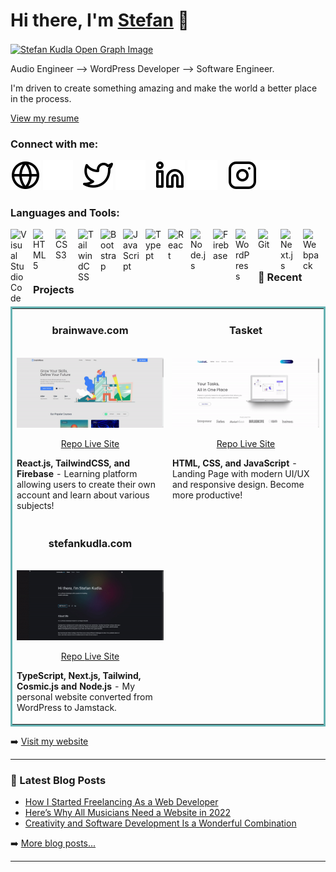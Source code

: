 # Hi there, I'm [Stefan][website] 👋

<a href="https://stefankudla.com/" target="_blank">
  <img align="center" src="https://imgix.cosmicjs.com/aa17b160-d149-11ec-9f12-9bd712c1ee68-stefankudlagithubbanner.png" alt="Stefan Kudla Open Graph Image" />
</a>

Audio Engineer --> WordPress Developer --> Software Engineer.

I'm driven to create something amazing and make the world a better place in the process.

[View my resume](https://imgix.cosmicjs.com/cc2a92d0-d14a-11ec-9f12-9bd712c1ee68-StefanKudlaResume.pdf)

### Connect with me:

[![website](./img/globe-light.svg)](https://stefankudla.com#gh-light-mode-only)
[![website](./img/globe-dark.svg)](https://stefankudla.com#gh-dark-mode-only)
&nbsp;&nbsp;
[![website](./img/twitter-light.svg)](https://twitter.com/stefankudla#gh-light-mode-only)
[![website](./img/twitter-dark.svg)](https://twitter.com/stefankudla#gh-dark-mode-only)
&nbsp;&nbsp;
[![website](./img/linkedin-light.svg)](https://linkedin.com/in/stefankudla#gh-light-mode-only)
[![website](./img/linkedin-dark.svg)](https://linkedin.com/in/stefankudla#gh-dark-mode-only)
&nbsp;&nbsp;
[![website](./img/instagram-light.svg)](https://instagram.com/stefankudla#gh-light-mode-only)
[![website](./img/instagram-dark.svg)](https://instagram.com/stefankudla#gh-dark-mode-only)

### Languages and Tools:

<img align="left" alt="Visual Studio Code" width="26px" src="https://cdn.jsdelivr.net/gh/devicons/devicon/icons/vscode/vscode-original.svg" style="padding-right:10px;" />
<img align="left" alt="HTML5" width="26px" src="https://cdn.jsdelivr.net/gh/devicons/devicon/icons/html5/html5-original.svg" style="padding-right:10px;" />
<img align="left" alt="CSS3" width="26px" src="https://cdn.jsdelivr.net/gh/devicons/devicon/icons/css3/css3-original.svg" style="padding-right:10px;" />
<img align="left" alt="TailwindCSS" width="26px" src="https://cdn.jsdelivr.net/gh/devicons/devicon/icons/tailwindcss/tailwindcss-plain.svg" style="padding-right:10px;" />
<img align="left" alt="Bootstrap" width="26px" src="https://cdn.jsdelivr.net/gh/devicons/devicon/icons/bootstrap/bootstrap-plain.svg" style="padding-right:10px;" />
<img align="left" alt="JavaScript" width="26px" src="https://cdn.jsdelivr.net/gh/devicons/devicon/icons/javascript/javascript-original.svg" style="padding-right:10px;" />
<img align="left" alt="Typept" width="26px" src="https://cdn.jsdelivr.net/gh/devicons/devicon/icons/typescript/typescript-plain.svg" style="padding-right:10px;" />
<img align="left" alt="React" width="26px" src="https://cdn.jsdelivr.net/gh/devicons/devicon/icons/react/react-original.svg" style="padding-right:10px;" />
<img align="left" alt="Node.js" width="26px" src="https://cdn.jsdelivr.net/gh/devicons/devicon/icons/nodejs/nodejs-original.svg" style="padding-right:10px;" />
<img align="left" alt="Firebase"width="26px" src="https://cdn.jsdelivr.net/gh/devicons/devicon/icons/firebase/firebase-plain.svg" style="padding-right:10px;" />
<img align="left" alt="WordPress" width="26px" src="https://cdn.jsdelivr.net/gh/devicons/devicon/icons/wordpress/wordpress-plain.svg" style="padding-right:10px;" />
<img align="left" alt="Git" width="26px" src="https://cdn.jsdelivr.net/gh/devicons/devicon/icons/git/git-original.svg" style="padding-right:10px;" />
<img align="left" alt="Next.js" width="26px" src="https://cdn.jsdelivr.net/gh/devicons/devicon/icons/nextjs/nextjs-original.svg" style="padding-right:10px;" />
<img align="left" alt="Webpack" width="26px" src="https://cdn.jsdelivr.net/gh/devicons/devicon/icons/webpack/webpack-original.svg" style="padding-right:10px;" />

<br />

---

### 📕 Recent Projects

<!-- PROJECT:START -->

<table bordercolor="#66b2b2">
  
  <tr>
    <td width="50%" valign="top">
      <h3 align="center">brainwave.com</h3>
        <br />
        <a target="_blank" href="https://brainwave2.netlify.app/">
            <img src="img/brainwave.gif" width="100%" alt="Learning App" />
        </a>
        <br />
        <p align="center">
          
  <a href="https://github.com/stefkudla/brainwave-2" target="_blank">
    Repo
  </a>  
  <a href="https://brainwave2.netlify.app/" target="_blank">
    Live Site
  </a>
      </p>
      <p><strong>React.js, TailwindCSS, and Firebase</strong> - Learning platform allowing users to create their own account and learn about various subjects!</p>
    </td>
    <td width="50%" valign="top">
      <h3 align="center">Tasket</h3>
        <br />
        <a target="_blank" href="https://tasket.netlify.app/">
            <img src="img/tasket.gif" width="100%" alt="Task App" />
        </a>
        <br />
        <p align="center">
          
  <a href="https://github.com/stefkudla/tasket-landing-page" target="_blank">
    Repo
  </a>  
  <a href="https://tasket.netlify.app/" target="_blank">
    Live Site
  </a>
      </p>
      <p><strong>HTML, CSS, and JavaScript</strong> - Landing Page with modern UI/UX and responsive design. Become more productive!</p>
    </td>
  </tr>
 
  <tr>
    <td width="50%" valign="top">
      <h3 align="center">stefankudla.com</h3>
        <br />
        <a target="_blank" href="https://stefankudla.com/">
            <img src="img/stefankudlacom.gif" width="100%" alt="Stefan Kudla Dot Com" />
        </a>
        <br />
        <p align="center">
          
  <a href="https://github.com/stefkudla/stefankudla.com" target="_blank">
    Repo
  </a>  
  <a href="https://stefankudla.com/" target="_blank">
    Live Site
  </a>
      </p>
      <p><strong>TypeScript, Next.js, Tailwind, Cosmic.js and Node.js</strong> - My personal website converted from WordPress to Jamstack.</p>
    </td>
  </tr>
</table>

<!-- PROJECT:END -->

➡️ [Visit my website](https://stefankudla.com/)

---

### 📕 Latest Blog Posts

<!-- BLOG-POST-LIST:START -->

- [How I Started Freelancing As a Web Developer](https://stefankudla.com/posts/how-i-started-freelancing-as-a-web-developer-in-2022)
- [Here’s Why All Musicians Need a Website in 2022](https://stefankudla.com/posts/heres-why-all-musicians-need-a-website-in-2022)
- [Creativity and Software Development Is a Wonderful Combination](https://stefankudla.com/posts/creativity-and-software-development-is-a-wonderful-combination)

<!-- BLOG-POST-LIST:END -->

➡️ [More blog posts...](https://stefankudla.com/posts)

---

[website]: https://stefankudla.com
[beatstore]: https://eversense.beatstars.com/
[spotifykp]: https://open.spotify.com/artist/1CSRNVYpoL50ukBdbFR3vp?si=k_6V5YaiRkideq14-IPSeA
[twitter]: https://twitter.com/stefankudla
[instagram]: https://instagram.com/stefankudla
[linkedin]: https://linkedin.com/in/stefankudla
